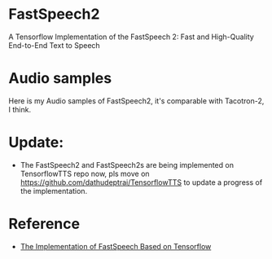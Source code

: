 # FastSpeech2
A Tensorflow Implementation of the FastSpeech 2: Fast and High-Quality End-to-End Text to Speech

# Audio samples
Here is my Audio samples of FastSpeech2, it's comparable with Tacotron-2, I think.

# Update:
- The FastSpeech2 and FastSpeech2s are being implemented on TensorflowTTS repo now, pls move on https://github.com/dathudeptrai/TensorflowTTS to update a progress of the implementation.


# Reference
- [The Implementation of FastSpeech Based on Tensorflow](https://github.com/dathudeptrai/TensorflowTTS)
